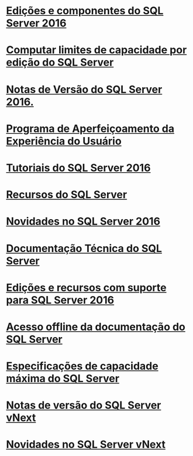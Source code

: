 # [Edições e componentes do SQL Server 2016](editions-and-components-of-sql-server-2016.md)
# [Computar limites de capacidade por edição do SQL Server](compute-capacity-limits-by-edition-of-sql-server.md)
# [Notas de Versão do SQL Server 2016.](sql-server-2016-release-notes.md)
# [Programa de Aperfeiçoamento da Experiência do Usuário](customer-experience-improvement-program-for-sql-server-data-tools.md)
# [Tutoriais do SQL Server 2016](tutorials-for-sql-server-2016.md)
# [Recursos do SQL Server](recursos-do-sql-server.md)
# [Novidades no SQL Server 2016](what-s-new-in-sql-server-2016.md)
# [Documentação Técnica do SQL Server](documentação-técnica-do-sql-server.md)
# [Edições e recursos com suporte para SQL Server 2016](edições-e-recursos-com-suporte-para-sql-server-2016.md)
# [Acesso offline da documentação do SQL Server](sql-server-documentation-offline-access.md)
# [Especificações de capacidade máxima do SQL Server](maximum-capacity-specifications-for-sql-server.md)
# [Notas de versão do SQL Server vNext](sql-server-vnext-release-notes.md)
# [Novidades no SQL Server vNext](what-s-new-in-sql-server-vnext.md)
